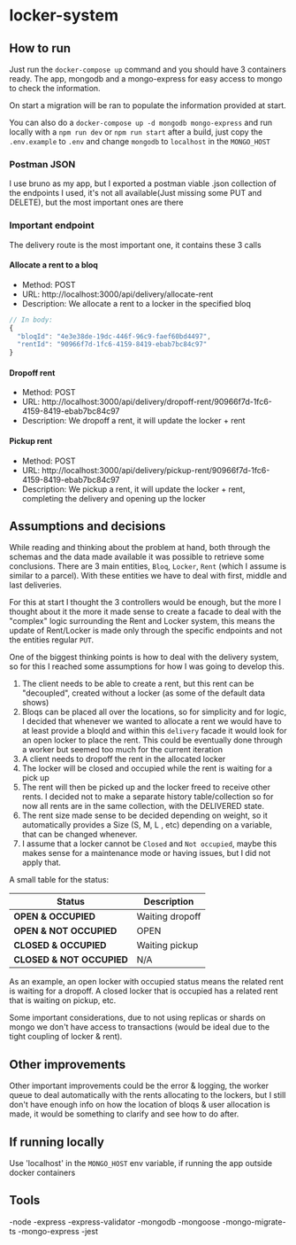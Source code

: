 # locker-system

## How to run

Just run the `docker-compose up` command and you should have 3 containers ready. The app, mongodb and a mongo-express for easy access to mongo to check the information.

On start a migration will be ran to populate the information provided at start.

You can also do a `docker-compose up -d mongodb mongo-express` and run locally with a `npm run dev` or `npm run start` after a build, just copy the `.env.example` to `.env` and change `mongodb` to `localhost` in the `MONGO_HOST`

### Postman JSON

I use bruno as my app, but I exported a postman viable .json collection of the endpoints I used, it's not all available(Just missing some PUT and DELETE), but the most important ones are there

### Important endpoint

The delivery route is the most important one, it contains these 3 calls

#### Allocate a rent to a bloq
- Method: POST
- URL: http://localhost:3000/api/delivery/allocate-rent
- Description: We allocate a rent to a locker in the specified bloq

```javascript
// In body:
{
  "bloqId": "4e3e38de-19dc-446f-96c9-faef60bd4497",
  "rentId": "90966f7d-1fc6-4159-8419-ebab7bc84c97"
}
```
#### Dropoff rent
- Method: POST
- URL: http://localhost:3000/api/delivery/dropoff-rent/90966f7d-1fc6-4159-8419-ebab7bc84c97
- Description: We dropoff a rent, it will update the locker + rent

#### Pickup rent
- Method: POST
- URL: http://localhost:3000/api/delivery/pickup-rent/90966f7d-1fc6-4159-8419-ebab7bc84c97
- Description: We pickup a rent, it will update the locker + rent, completing the delivery and opening up the locker


## Assumptions and decisions

While reading and thinking about the problem at hand, both through the schemas and the data made available it was possible to retrieve some conclusions. 
There are 3 main entities, `Bloq`, `Locker`, `Rent` (which I assume is similar to a parcel). With these entities we have to deal with first, middle and last deliveries.

For this at start I thought the 3 controllers would be enough, but the more I thought about it the more it made sense to create a facade to deal with the "complex" logic surrounding the Rent and Locker system, this means the update of Rent/Locker is made only through the specific endpoints and not the entities regular `PUT`.

One of the biggest thinking points is how to deal with the delivery system, so for this I reached some assumptions for how I was going to develop this.

1. The client needs to be able to create a rent, but this rent can be "decoupled", created without a locker (as some of the default data shows)
2. Bloqs can be placed all over the locations, so for simplicity and for logic, I decided that whenever we wanted to allocate a rent we would have to at least provide a bloqId and within this `delivery` facade it would look for an open locker to place the rent. This could be eventually done through a worker but seemed too much for the current iteration
3. A client needs to dropoff the rent in the allocated locker
4. The locker will be closed and occupied while the rent is waiting for a pick up
5. The rent will then be picked up and the locker freed to receive other rents. I decided not to make a separate history table/collection so for now all rents are in the same collection, with the DELIVERED state.
6. The rent size made sense to be decided depending on weight, so it automatically provides a Size (S, M, L , etc) depending on a variable, that can be changed whenever.
7. I assume that a locker cannot be `Closed` and `Not occupied`, maybe this makes sense for a maintenance mode or having issues, but I did not apply that.

A small table for the status: 

| **Status**               | **Description**       |
|--------------------------|-----------------------|
| **OPEN & OCCUPIED**       | Waiting dropoff       |
| **OPEN & NOT OCCUPIED**   | OPEN                  |
| **CLOSED & OCCUPIED**     | Waiting pickup        |
| **CLOSED & NOT OCCUPIED** | N/A                   |

As an example, an open locker with occupied status means the related rent is waiting for a dropoff.
A closed locker that is occupied has a related rent that is waiting on pickup, etc.

Some important considerations, due to not using replicas or shards on mongo we don't have access to transactions (would be ideal due to the tight coupling of locker & rent).

## Other improvements

Other important improvements could be the error & logging, the worker queue to deal automatically with the rents allocating to the lockers, but I still don't have enough info on how the location of bloqs & user allocation is made, it would be something to clarify and see how to do after.

## If running locally

Use 'localhost' in the `MONGO_HOST` env variable, if running the app outside docker containers

## Tools
-node
-express
-express-validator
-mongodb
-mongoose
-mongo-migrate-ts
-mongo-express
-jest

